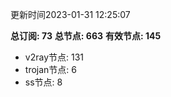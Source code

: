 更新时间2023-01-31 12:25:07

**总订阅: 73**
**总节点: 663**
**有效节点: 145**
- v2ray节点: 131
- trojan节点: 6
- ss节点: 8
